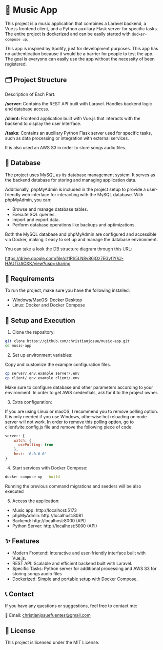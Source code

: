 # 🎵 Music App

This project is a music application that combines a Laravel backend, a Vue.js frontend client, and a Python auxiliary Flask server for specific tasks. The entire project is dockerized and can be easily started with `docker-compose up`.

This app is inspired by Spotify, just for development purposes. This app has no authentication because it would be a barrier for people to test the app. The goal is
everyone can easily use the app without the necessity of been registered.

## 🗂️ Project Structure

Description of Each Part:

**/server:**
Contains the REST API built with Laravel. Handles backend logic and database access.

**/client:**
Frontend application built with Vue.js that interacts with the backend to display the user interface.

**/tasks:**
Contains an auxiliary Python Flask server used for specific tasks, such as data processing or integration with external services.

It is also used an AWS S3 in order to store songs audio files.

## 🔐 Database 
The project uses MySQL as its database management system. It serves as the backend database for storing and managing application data.

Additionally, phpMyAdmin is included in the project setup to provide a user-friendly web interface for interacting with the MySQL database. With phpMyAdmin, you can:

- Browse and manage database tables.
- Execute SQL queries.
- Import and export data.
- Perform database operations like backups and optimizations.

Both the MySQL database and phpMyAdmin are configured and accessible via Docker, making it easy to set up and manage the database environment.

You can take a look the DB structure diagram through this URL:

https://drive.google.com/file/d/1Rh5LN8v86jOz7EGyfIYVJ-HAUTizAOXK/view?usp=sharing

## 🚀 Requirements
To run the project, make sure you have the following installed:

- Windows/MacOS: Docker Desktop
- Linux: Docker and Docker Compose

## 🔧 Setup and Execution
1. Clone the repository:

```bash
git clone https://github.com/christianjosue/music-app.git
cd music-app
```

2. Set up environment variables:

Copy and customize the example configuration files.
```bash
cp server/.env.example server/.env
cp client/.env.example client/.env
```
Make sure to configure database and other parameters according to your environment.
In order to get AWS credentials, ask for it to the project owner.

3. Extra configuration:

If you are using Linux or macOS, I recommend you to remove polling option. It is only needed if you use Windows, otherwise hot reloading on node server will not work.
In order to remove this polling option, go to client\vite.config.js file and remove the following piece of code:

```js
server: {
    watch: {
      usePolling: true
    },
    host: '0.0.0.0'
}
```

4. Start services with Docker Compose:

```bash
docker-compose up --build
```

Running the previous command migrations and seeders will be also executed

5. Access the application:

- Music app: http://localhost:5173
- phpMyAdmin: http://localhost:8081
- Backend: http://localhost:8000 (API)
- Python Server: http://localhost:5000 (API)

## ✨ Features
- Modern Frontend: Interactive and user-friendly interface built with Vue.js.
- REST API: Scalable and efficient backend built with Laravel.
- Specific Tasks: Python server for additional processing and AWS S3 for storing songs audio files
- Dockerized: Simple and portable setup with Docker Compose.

## 📞 Contact
If you have any questions or suggestions, feel free to contact me:

📩 Email: christianjosuefuentes@gmail.com

## 📝 License
This project is licensed under the MIT License.
